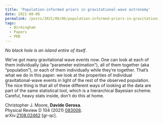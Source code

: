 ```yaml
---
title: 'Population-informed priors in gravitational-wave astronomy'
date: 2021-08-06
permalink: /posts/2021/08/06/population-informed-priors-in-gravitational-wave-astronomy
tags:
  - Birmingham
  - Papers
  - PRD
---
```


_No black hole is an island entire of itself_.

We’ve got many gravitational wave events now. One can look at each of them individually (aka “parameter estimation”), all of them together (aka “population”), or each of them individually while they’re together. That’s what we do in this paper: we look at the properties of individual gravitational-wave events in light of the rest of the observed population. The nice thing is that all of these different ways of looking at the data are part of the same statistical tool, which is a hierarchical Bayesian scheme. Careful, heavy stats inside, don’t do this at home.

Christopher J. Moore, **Davide Gerosa**.  
Physical Review D 104 (2021) [083008](<https://journals.aps.org/prd/abstract/10.1103/PhysRevD.104.083008>).  
arXiv:[2108.02462](<https://arxiv.org/abs/2108.02462>) [gr-qc].

